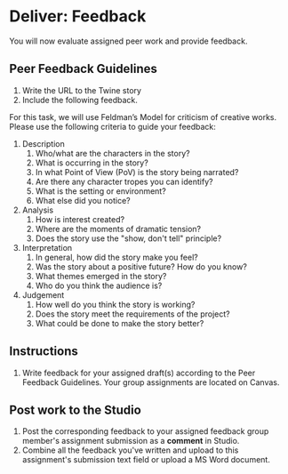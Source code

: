 # Deliver: Feedback

You will now evaluate assigned peer work and provide feedback.

## Peer Feedback Guidelines

1. Write the URL to the Twine story
2. Include the following feedback. 

For this task, we will use Feldman’s Model for criticism of creative works. Please use the following criteria to guide your feedback:

1. Description
   1. Who/what are the characters in the story?
   2. What is occurring in the story?
   3. In what Point of View \(PoV\) is the story being narrated?
   4. Are there any character tropes you can identify?
   5. What is the setting or environment?
   6. What else did you notice?
2. Analysis
   1. How is interest created?
   2. Where are the moments of dramatic tension?
   3. Does the story use the "show, don't tell" principle?
3. Interpretation
   1. In general, how did the story make you feel?
   2. Was the story about a positive future? How do you know?
   3. What themes emerged in the story?
   4. Who do you think the audience is?
4. Judgement
   1. How well do you think the story is working?
   2. Does the story meet the requirements of the project?
   3. What could be done to make the story better?

## Instructions

1. Write feedback for your assigned draft\(s\) according to the Peer Feedback Guidelines. Your group assignments are located on Canvas.

## Post work to the Studio

1. Post the corresponding feedback to your assigned feedback group member's assignment submission as a **comment** in Studio.
2. Combine all the feedback you've written and upload to this assignment's submission text field or upload a MS Word document.